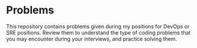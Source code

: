 # Problems

This repository contains problems given during my positions for DevOps or SRE positions. Review them to understand the type of coding problems that you may encounter during your interviews, and practice solving them.
